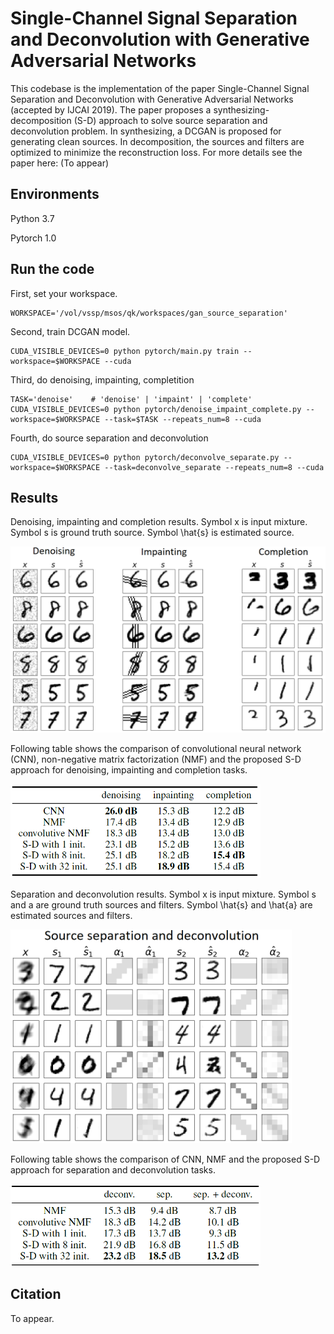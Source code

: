 # Single-Channel Signal Separation and Deconvolution with Generative Adversarial Networks

This codebase is the implementation of the paper Single-Channel Signal Separation and Deconvolution with Generative Adversarial Networks (accepted by IJCAI 2019). The paper proposes a synthesizing-decomposition (S-D) approach to solve source separation and deconvolution problem. In synthesizing, a DCGAN is proposed for generating clean sources. In decomposition, the sources and filters are optimized to minimize the reconstruction loss. For more details see the paper here: (To appear)

## Environments

Python 3.7

Pytorch 1.0

## Run the code

First, set your workspace. 

```
WORKSPACE='/vol/vssp/msos/qk/workspaces/gan_source_separation'
```
Second, train DCGAN model. 

```
CUDA_VISIBLE_DEVICES=0 python pytorch/main.py train --workspace=$WORKSPACE --cuda
```

Third, do denoising, impainting, completition

```
TASK='denoise'    # 'denoise' | 'impaint' | 'complete'
CUDA_VISIBLE_DEVICES=0 python pytorch/denoise_impaint_complete.py --workspace=$WORKSPACE --task=$TASK --repeats_num=8 --cuda
```

Fourth, do source separation and deconvolution

```
CUDA_VISIBLE_DEVICES=0 python pytorch/deconvolve_separate.py --workspace=$WORKSPACE --task=deconvolve_separate --repeats_num=8 --cuda
```

## Results
Denoising, impainting and completion results. Symbol x is input mixture. Symbol s is ground truth source. Symbol \hat{s} is estimated source. 

<img src="appendixes/denoising_impainting_completion.png" width="600">

Following table shows the comparison of convolutional neural network (CNN), non-negative matrix factorization (NMF) and the proposed S-D approach for denoising, impainting and completion tasks. 

<img src="appendixes/result_table1.png" width="400">

Separation and deconvolution results. Symbol x is input mixture. Symbol s and a are ground truth sources and filters. Symbol \hat{s} and \hat{a} are estimated sources and filters. 

<img src="appendixes/separation_deconvolution.png" width="450">

Following table shows the comparison of CNN, NMF and the proposed S-D approach for separation and deconvolution tasks. 

<img src="appendixes/result_table2.png" width="400">

## Citation

To appear. 